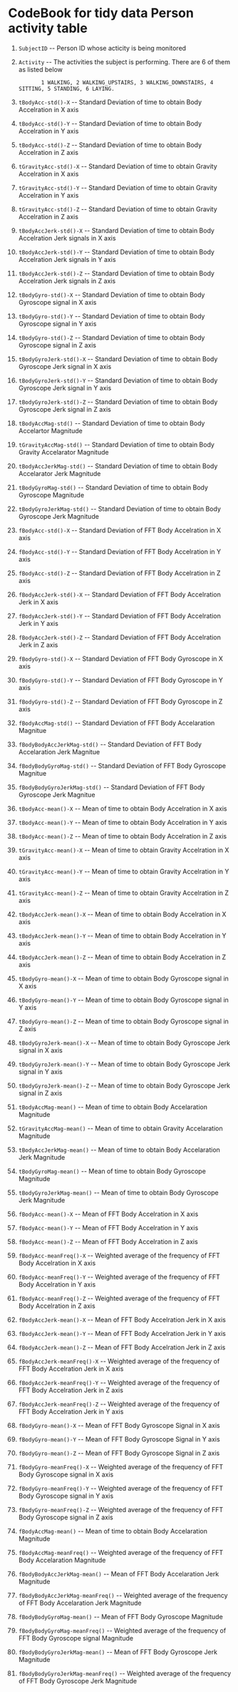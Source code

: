 CodeBook for tidy data Person activity table
==============================================
1. `SubjectID`          --  Person ID whose acticity is being monitored

2. `Activity`           --  The activities the subject is performing. There are 6 of them as listed below

              1 WALKING, 2 WALKING_UPSTAIRS, 3 WALKING_DOWNSTAIRS, 4 SITTING, 5 STANDING, 6 LAYING.
                                 
3. `tBodyAcc-std()-X`   --  Standard Deviation of time to obtain Body Accelration in X axis

4. `tBodyAcc-std()-Y`   --  Standard Deviation of time to obtain Body Accelration in Y axis

5. `tBodyAcc-std()-Z`   --  Standard Deviation of time to obtain Body Accelration in Z axis

6. `tGravityAcc-std()-X`    -- Standard Deviation of time to obtain Gravity Accelration in X axis

7. `tGravityAcc-std()-Y`    -- Standard Deviation of time to obtain Gravity Accelration in Y axis

8. `tGravityAcc-std()-Z`    -- Standard Deviation of time to obtain Gravity Accelration in Z axis
9. `tBodyAccJerk-std()-X`   -- Standard Deviation of time to obtain Body Accelration Jerk signals in X axis
10. `tBodyAccJerk-std()-Y`  -- Standard Deviation of time to obtain Body Accelration Jerk signals in Y axis
11. `tBodyAccJerk-std()-Z`  -- Standard Deviation of time to obtain Body Accelration Jerk signals in Z axis
12. `tBodyGyro-std()-X`     -- Standard Deviation of time to obtain Body Gyroscope signal in X axis
13. `tBodyGyro-std()-Y`     -- Standard Deviation of time to obtain Body Gyroscope signal in Y axis
14. `tBodyGyro-std()-Z`     -- Standard Deviation of time to obtain Body Gyroscope signal in Z axis
15. `tBodyGyroJerk-std()-X` -- Standard Deviation of time to obtain Body Gyroscope Jerk signal in X axis
16. `tBodyGyroJerk-std()-Y` -- Standard Deviation of time to obtain Body Gyroscope Jerk signal in Y axis
17. `tBodyGyroJerk-std()-Z` -- Standard Deviation of time to obtain Body Gyroscope Jerk signal in Z axis
18. `tBodyAccMag-std()`     -- Standard Deviation of time to obtain Body Accelartor Magnitude
19. `tGravityAccMag-std()`  -- Standard Deviation of time to obtain Body Gravity Accelarator Magnitude
20. `tBodyAccJerkMag-std()` -- Standard Deviation of time to obtain Body Accelarator Jerk Magnitude
21. `tBodyGyroMag-std()`    -- Standard Deviation of time to obtain Body Gyroscope Magnitude
22. `tBodyGyroJerkMag-std()`  -- Standard Deviation of time to obtain Body Gyroscope Jerk Magnitude
23. `fBodyAcc-std()-X`      -- Standard Deviation of FFT Body Accelration in X axis
24. `fBodyAcc-std()-Y`      -- Standard Deviation of FFT Body Accelration in Y axis
25. `fBodyAcc-std()-Z`      -- Standard Deviation of FFT Body Accelration in Z axis
26. `fBodyAccJerk-std()-X`  -- Standard Deviation of FFT Body Accelration Jerk in X axis
27. `fBodyAccJerk-std()-Y`  -- Standard Deviation of FFT Body Accelration Jerk in Y axis
28. `fBodyAccJerk-std()-Z`  -- Standard Deviation of FFT Body Accelration Jerk in Z axis
29. `fBodyGyro-std()-X`     -- Standard Deviation of FFT Body Gyroscope in X axis
30. `fBodyGyro-std()-Y`     -- Standard Deviation of FFT Body Gyroscope in Y axis
31. `fBodyGyro-std()-Z`     -- Standard Deviation of FFT Body Gyroscope in Z axis
32. `fBodyAccMag-std()`     -- Standard Deviation of FFT Body Accelaration Magnitue
33. `fBodyBodyAccJerkMag-std()`   -- Standard Deviation of FFT Body Accelaration Jerk Magnitue
34. `fBodyBodyGyroMag-std()`      -- Standard Deviation of FFT Body Gyroscope Magnitue
35. `fBodyBodyGyroJerkMag-std()`  -- Standard Deviation of FFT Body Gyroscope Jerk Magnitue
36. `tBodyAcc-mean()-X`           -- Mean of time to obtain Body Accelration in X axis
37. `tBodyAcc-mean()-Y`           -- Mean of time to obtain Body Accelration in Y axis
38. `tBodyAcc-mean()-Z`           -- Mean of time to obtain Body Accelration in Z axis
39. `tGravityAcc-mean()-X`        -- Mean of time to obtain Gravity Accelration in X axis
40. `tGravityAcc-mean()-Y`        -- Mean of time to obtain Gravity Accelration in Y axis
41. `tGravityAcc-mean()-Z`        -- Mean of time to obtain Gravity Accelration in Z axis
42. `tBodyAccJerk-mean()-X`       -- Mean of time to obtain Body Accelration in X axis
43. `tBodyAccJerk-mean()-Y`       -- Mean of time to obtain Body Accelration in Y axis
44. `tBodyAccJerk-mean()-Z`       -- Mean of time to obtain Body Accelration in Z axis
45. `tBodyGyro-mean()-X`          -- Mean of time to obtain Body Gyroscope signal in X axis
46. `tBodyGyro-mean()-Y`          -- Mean of time to obtain Body Gyroscope signal in Y axis
47. `tBodyGyro-mean()-Z`          -- Mean of time to obtain Body Gyroscope signal in Z axis
48. `tBodyGyroJerk-mean()-X`      -- Mean of time to obtain Body Gyroscope Jerk signal in X axis
49. `tBodyGyroJerk-mean()-Y`      -- Mean of time to obtain Body Gyroscope Jerk signal in Y axis  
50. `tBodyGyroJerk-mean()-Z`      -- Mean of time to obtain Body Gyroscope Jerk signal in Z axis
51. `tBodyAccMag-mean()`          -- Mean of time to obtain Body Accelaration Magnitude
52. `tGravityAccMag-mean()`       -- Mean of time to obtain Gravity Accelaration Magnitude
53. `tBodyAccJerkMag-mean()`      -- Mean of time to obtain Body Accelaration Jerk Magnitude
54. `tBodyGyroMag-mean()`         -- Mean of time to obtain Body Gyroscope Magnitude
55. `tBodyGyroJerkMag-mean()`     -- Mean of time to obtain Body Gyroscope Jerk Magnitude
56. `fBodyAcc-mean()-X`           -- Mean of FFT Body Accelration in X axis
57. `fBodyAcc-mean()-Y`           -- Mean of FFT Body Accelration in Y axis
58. `fBodyAcc-mean()-Z`           -- Mean of FFT Body Accelration in Z axis
59. `fBodyAcc-meanFreq()-X`       -- Weighted average of the frequency of FFT Body Accelration in X axis
60. `fBodyAcc-meanFreq()-Y`       -- Weighted average of the frequency of FFT Body Accelration in Y axis
61. `fBodyAcc-meanFreq()-Z`       -- Weighted average of the frequency of FFT Body Accelration in Z axis
62. `fBodyAccJerk-mean()-X`       -- Mean of FFT Body Accelration Jerk in X axis
63. `fBodyAccJerk-mean()-Y`       -- Mean of FFT Body Accelration Jerk in Y axis
64. `fBodyAccJerk-mean()-Z`       -- Mean of FFT Body Accelration Jerk in Z axis
65. `fBodyAccJerk-meanFreq()-X`   -- Weighted average of the frequency of FFT Body Accelration Jerk in X axis
66. `fBodyAccJerk-meanFreq()-Y`   -- Weighted average of the frequency of FFT Body Accelration Jerk in Z axis
67. `fBodyAccJerk-meanFreq()-Z`   -- Weighted average of the frequency of FFT Body Accelration Jerk in Y axis
68. `fBodyGyro-mean()-X`          -- Mean of FFT Body Gyroscope Signal in X axis
69. `fBodyGyro-mean()-Y`          -- Mean of FFT Body Gyroscope Signal in Y axis
70. `fBodyGyro-mean()-Z`          -- Mean of FFT Body Gyroscope Signal in Z axis
71. `fBodyGyro-meanFreq()-X`      -- Weighted average of the frequency of FFT Body Gyroscope signal in X axis
72. `fBodyGyro-meanFreq()-Y`      -- Weighted average of the frequency of FFT Body Gyroscope signal in Y axis
73. `fBodyGyro-meanFreq()-Z`      -- Weighted average of the frequency of FFT Body Gyroscope signal in Z axis
74. `fBodyAccMag-mean()`          -- Mean of time to obtain Body Accelaration Magnitude
75. `fBodyAccMag-meanFreq()`      -- Weighted average of the frequency of FFT Body Accelaration Magnitude
76. `fBodyBodyAccJerkMag-mean()`  -- Mean of FFT Body Accelaration Jerk Magnitude  
77. `fBodyBodyAccJerkMag-meanFreq()`  -- Weighted average of the frequency of FFT Body Accelaration Jerk Magnitude
78. `fBodyBodyGyroMag-mean()`         -- Mean of FFT Body Gyroscope Magnitude
79. `fBodyBodyGyroMag-meanFreq()`     -- Weighted average of the frequency of FFT Body Gyroscope signal Magnitude
80. `fBodyBodyGyroJerkMag-mean()`     -- Mean of FFT Body Gyroscope Jerk Magnitude
81. `fBodyBodyGyroJerkMag-meanFreq()` -- Weighted average of the frequency of FFT Body Gyroscope Jerk Magnitude